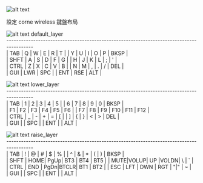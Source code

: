 ![alt text](https://github.com/cloverdefa/corne-wireless-view-zmk-config/blob/main/pictures/corne-wireless.jpg?raw=true)

設定 corne wireless 鍵盤布局   

![alt text](https://github.com/cloverdefa/corne-wireless-view-zmk-config/blob/main/pictures/default.jpg?raw=true)
        default_layer   
            -----------------------------------------------------------------------------------------   
            |  TAB |  Q  |  W  |  E  |  R  |  T  |   |  Y  |  U   |  I  |  O  |  P  | BKSP |   
            | SHFT |  A  |  S  |  D  |  F  |  G  |   |  H  |  J   |  K  |  L  |  ;  |  '   |   
            | CTRL |  Z  |  X  |  C  |  V  |  B  |   |  N  |  M   |  ,  |  .  |  /  | DEL  |   
                               | GUI | LWR | SPC |   | ENT | RSE  | ALT |   

![alt text](https://github.com/cloverdefa/corne-wireless-view-zmk-config/blob/main/pictures/lower.jpg?raw=true)
        lower_layer   
            -----------------------------------------------------------------------------------------   
            |  TAB |  1  |  2  |  3  |  4  |  5  |   |  6  |  7  |  8  |  9  |  0  | BKSP |   
            |  F1  |  F2 | F3  | F4  | F5  | F6  |   | F7  | F8  |  F9 | F10 | F11 | F12  |   
            | CTRL |  _  |  -  |  +  |  =  |  [  |   |  ]  |  {  |  }  |  <  |  >  | DEL  |   
                               | GUI |     | SPC |   | ENT |     | ALT |   

![alt text](https://github.com/cloverdefa/corne-wireless-view-zmk-config/blob/main/pictures/raise.jpg?raw=true)
        raise_layer   
            -----------------------------------------------------------------------------------------   
            |  TAB |  !  |  @  |  #  |  $  |  %  |   |  ^  |  &  |  *  |  (  |  )  | BKSP |   
            | SHFT | HOME| PgUp| BT3 | BT4 | BT5 |   | MUTE|VOLUP|  UP |VOLDN|  \  |  `   |   
            | CTRL | END | PgDn|BTCLR| BT1 | BT2 |   | ESC | LFT | DWN | RGT | "|" |  ~   |   
                               | GUI |     | SPC |   | ENT |     | ALT |   
